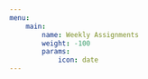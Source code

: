 ```yaml
---
menu:
    main:
        name: Weekly Assignments
        weight: -100
        params:
            icon: date
---
```




































































































